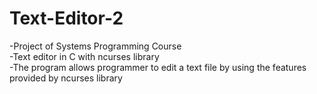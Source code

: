# Text-Editor-2
-Project of Systems Programming Course  
-Text editor in C with ncurses library  
-The program allows programmer to edit a text file by using the features provided by ncurses library
